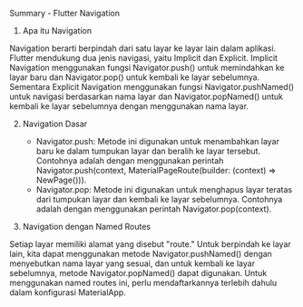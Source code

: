Summary - Flutter Navigation

1. Apa itu Navigation

Navigation berarti berpindah dari satu layar ke layar lain dalam aplikasi. Flutter mendukung dua jenis navigasi, yaitu Implicit dan Explicit. Implicit Navigation menggunakan fungsi Navigator.push() untuk memindahkan ke layar baru dan Navigator.pop() untuk kembali ke layar sebelumnya. Sementara Explicit Navigation menggunakan fungsi Navigator.pushNamed() untuk navigasi berdasarkan nama layar dan Navigator.popNamed() untuk kembali ke layar sebelumnya dengan menggunakan nama layar.

2. Navigation Dasar

    - Navigator.push: Metode ini digunakan untuk menambahkan layar baru ke dalam tumpukan layar dan beralih ke layar tersebut. Contohnya adalah dengan menggunakan perintah Navigator.push(context, MaterialPageRoute(builder: (context) => NewPage())).
    - Navigator.pop: Metode ini digunakan untuk menghapus layar teratas dari tumpukan layar dan kembali ke layar sebelumnya. Contohnya adalah dengan menggunakan perintah Navigator.pop(context).

3. Navigation dengan Named Routes

Setiap layar memiliki alamat yang disebut "route." Untuk berpindah ke layar lain, kita dapat menggunakan metode Navigator.pushNamed() dengan menyebutkan nama layar yang sesuai, dan untuk kembali ke layar sebelumnya, metode Navigator.popNamed() dapat digunakan. Untuk menggunakan named routes ini, perlu mendaftarkannya terlebih dahulu dalam konfigurasi MaterialApp.